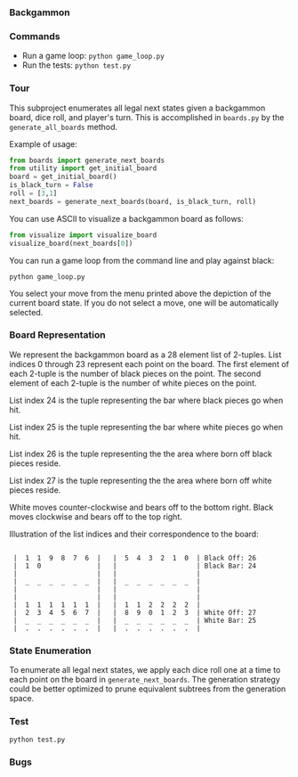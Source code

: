### Backgammon

### Commands

* Run a game loop: ```python game_loop.py```
* Run the tests: ```python test.py```

### Tour

This subproject enumerates all legal next states given a backgammon board, dice
roll, and player's turn.  This is accomplished in ```boards.py``` by the
```generate_all_boards``` method.

Example of usage:

```python
from boards import generate_next_boards
from utility import get_initial_board
board = get_initial_board()
is_black_turn = False
roll = [3,1]
next_boards = generate_next_boards(board, is_black_turn, roll)
```

You can use ASCII to visualize a backgammon board as follows:

```python
from visualize import visualize_board
visualize_board(next_boards[0])
```

You can run a game loop from the command line and play against black:

```
python game_loop.py
```

You select your move from the menu printed above the depiction of the current board state.  If you do not select a move, one will be automatically selected.

### Board Representation

We represent the backgammon board as a 28 element list of 2-tuples.  List
indices 0 through 23 represent each point on the board.  The first element of
each 2-tuple is the number of black pieces on the point.  The second element
of each 2-tuple is the number of white pieces on the point.

List index 24 is the tuple representing the bar where black pieces go when
hit.

List index 25 is the tuple representing the bar where white pieces go when
hit.

List index 26 is the tuple representing the the area where born off black
pieces reside.

List index 27 is the tuple representing the the area where born off white
pieces reside.

White moves counter-clockwise and bears off to the bottom right.  Black moves
clockwise and bears off to the top right.

Illustration of the list indices and their correspondence to the board:

```

 |  1  1  9  8  7  6  |   |  5  4  3  2  1  0  | Black Off: 26
 |  1  0              |   |                    | Black Bar: 24
 |                    |   |                    |
 |  _  _  _  _  _  _  |   |  _  _  _  _  _  _  |
 |                    |   |                    |
 |                    |   |                    |
 |  1  1  1  1  1  1  |   |  1  1  2  2  2  2  |
 |  2  3  4  5  6  7  |   |  8  9  0  1  2  3  | White Off: 27
 |  _  _  _  _  _  _  |   |  _  _  _  _  _  _  | White Bar: 25
 |  .  .  .  .  .  .  |   |  .  .  .  .  .  .  |
```

### State Enumeration

To enumerate all legal next states, we apply each dice roll one at a time to
each point on the board in ```generate_next_boards```.  The generation
strategy could be better optimized to prune equivalent subtrees from the
generation space.

### Test
```
python test.py
```

### Bugs

```

```


